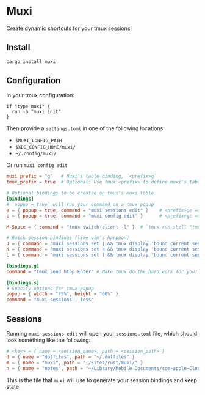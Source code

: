 # Muxi

Create dynamic shortcuts for your tmux sessions!

## Install
```sh
cargo install muxi
```

## Configuration

In your tmux configuration:
```tmux
if "type muxi" {
  run -b "muxi init"
}
```

Then provide a `settings.toml` in one of the following locations:
- `$MUXI_CONFIG_PATH`
- `$XDG_CONFIG_HOME/muxi/`
- `~/.config/muxi/`

Or run `muxi config edit`

```toml
muxi_prefix = "g"   # Muxi's table binding, `<prefix>g`
tmux_prefix = true  # Optional: Use tmux <prefix> to define muxi's table (default: true)

# Optional bindings to be created on tmux's muxi table
[bindings]
# `popup = true` will run your command on a tmux popup
e = { popup = true, command = "muxi sessions edit" }    # <prefix>ge => edit your sessions file
c = { popup = true, command = "muxi config edit" }      # <prefix>gc => edit config

M-Space = { command = "tmux switch-client -l" }  # `tmux run-shell "tmux switch-client -l"`

# Quick session bindings (like vim's harpoon)
J = { command = "muxi sessions set j && tmux display 'bound current session to j'" }
K = { command = "muxi sessions set k && tmux display 'bound current session to k'" }
L = { command = "muxi sessions set l && tmux display 'bound current session to l'" }

[bindings.g]
command = "tmux send htop Enter" # Make tmux do the hard work for you!

[bindings.s]
# Specify options for tmux popup
popup = { width = "75%", height = "60%" }
command = "muxi sessions | less"
```

## Sessions

Running `muxi sessions edit` will open your `sessions.toml` file, which should look something like the following:

```toml
# <key> = { name = <session_name>, path = <session_path> }
d = { name = "dotfiles", path = "~/.dotfiles" }
m = { name = "muxi", path = "~/Sites/rust/muxi/" }
n = { name = "notes", path = "~/Library/Mobile Documents/com~apple~CloudDocs/notes" }
```

This is the file that `muxi` will use to generate your session bindings and keep state
